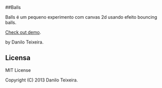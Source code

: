 ##Balls

Balls é um pequeno experimento com canvas 2d usando efeito bouncing balls.

[Check out demo](http://daniloteixeira.p.ht/experiments/balls/).

by Danilo Teixeira.

## Licensa

MIT License

Copyright (C) 2013 Danilo Teixeira.
